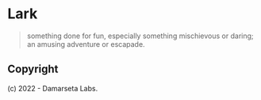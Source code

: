 # Lark

> something done for fun, especially something mischievous or daring; an amusing adventure or escapade.




## Copyright

(c) 2022 - Damarseta Labs.
